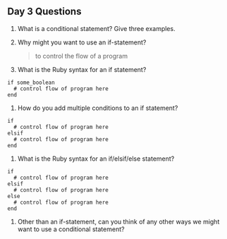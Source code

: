 ## Day 3 Questions

1. What is a conditional statement? Give three examples.

1. Why might you want to use an if-statement?

   > to control the flow of a program

1. What is the Ruby syntax for an if statement?

```
if some_boolean
  # control flow of program here
end
```

1. How do you add multiple conditions to an if statement?

```
if
  # control flow of program here
elsif
  # control flow of program here
end
```

1. What is the Ruby syntax for an if/elsif/else statement?

```
if
  # control flow of program here
elsif
  # control flow of program here
else
  # control flow of program here
end
```

1. Other than an if-statement, can you think of any other ways we might want to use a conditional statement?
